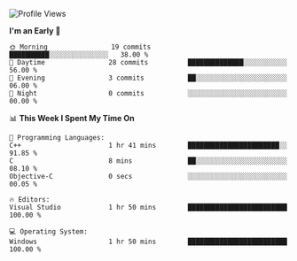 <!--START_SECTION:waka-->
![Profile Views](http://img.shields.io/badge/Profile%20Views-5-blue)

**I'm an Early 🐤** 

```text
🌞 Morning                19 commits          ██████████░░░░░░░░░░░░░░░   38.00 % 
🌆 Daytime                28 commits          ██████████████░░░░░░░░░░░   56.00 % 
🌃 Evening                3 commits           ██░░░░░░░░░░░░░░░░░░░░░░░   06.00 % 
🌙 Night                  0 commits           ░░░░░░░░░░░░░░░░░░░░░░░░░   00.00 % 
```


📊 **This Week I Spent My Time On** 

```text
💬 Programming Languages: 
C++                      1 hr 41 mins        ███████████████████████░░   91.85 % 
C                        8 mins              ██░░░░░░░░░░░░░░░░░░░░░░░   08.10 % 
Objective-C              0 secs              ░░░░░░░░░░░░░░░░░░░░░░░░░   00.05 % 

🔥 Editors: 
Visual Studio            1 hr 50 mins        █████████████████████████   100.00 % 

💻 Operating System: 
Windows                  1 hr 50 mins        █████████████████████████   100.00 % 
```


<!--END_SECTION:waka-->
